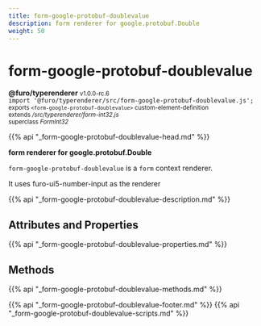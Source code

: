 ```yaml
---
title: form-google-protobuf-doublevalue
description: form renderer for google.protobuf.Double
weight: 50
---
```


# form-google-protobuf-doublevalue
**@furo/typerenderer** <small>v1.0.0-rc.6</small>
<br>`import '@furo/typerenderer/src/form-google-protobuf-doublevalue.js';`<small>
<br>exports `<form-google-protobuf-doublevalue>` custom-element-definition
<br>extends */src/typerenderer/form-int32.js*
<br>superclass *FormInt32*</small>

{{% api "_form-google-protobuf-doublevalue-head.md" %}}

**form renderer for google.protobuf.Double**

`form-google-protobuf-doublevalue` is a `form` context renderer.

It uses furo-ui5-number-input as the renderer

{{% api "_form-google-protobuf-doublevalue-description.md" %}}


## Attributes and Properties
{{% api "_form-google-protobuf-doublevalue-properties.md" %}}



## Methods
{{% api "_form-google-protobuf-doublevalue-methods.md" %}}





{{% api "_form-google-protobuf-doublevalue-footer.md" %}}
{{% api "_form-google-protobuf-doublevalue-scripts.md" %}}
